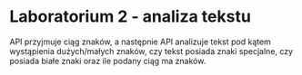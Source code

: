 # Laboratorium 2 - analiza tekstu
API przyjmuje ciąg znaków, a następnie API analizuje tekst pod kątem wystąpienia dużych/małych znaków, czy tekst posiada znaki specjalne, czy posiada białe znaki oraz ile podany ciąg ma znaków.